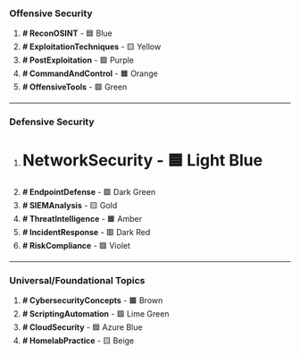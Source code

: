 ### Offensive Security

1. **# ReconOSINT** - 🟦 Blue
2. **# ExploitationTechniques** - 🟨 Yellow
3. **# PostExploitation** - 🟪 Purple
4. **# CommandAndControl** - 🟧 Orange
6. **# OffensiveTools** - 🟩 Green

---

### Defensive Security

1. # NetworkSecurity - 🟦 Light Blue
3. **# EndpointDefense** - 🟩 Dark Green
4. **# SIEMAnalysis** - 🟨 Gold
5. **# ThreatIntelligence** - 🟧 Amber
6. **# IncidentResponse** - 🟥 Dark Red
7. **# RiskCompliance** - 🟪 Violet

---

### Universal/Foundational Topics

1. **# CybersecurityConcepts** - 🟫 Brown
2. **# ScriptingAutomation** - 🟩 Lime Green
3. **# CloudSecurity** - 🟦 Azure Blue
4. **# HomelabPractice** - 🟨 Beige